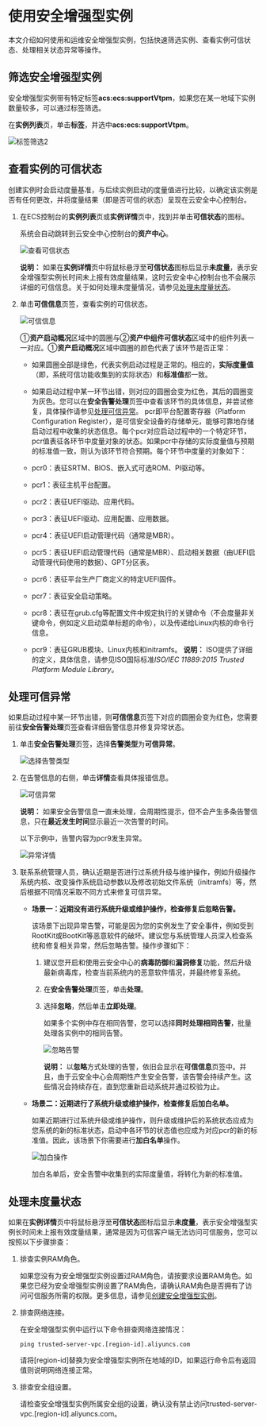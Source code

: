 # 使用安全增强型实例

本文介绍如何使用和运维安全增强型实例，包括快速筛选实例、查看实例可信状态、处理相关状态异常等操作。

## 筛选安全增强型实例

安全增强型实例带有特定标签**acs:ecs:supportVtpm**，如果您在某一地域下实例数量较多，可以通过标签筛选。

在**实例列表**页，单击**标签**，并选中**acs:ecs:supportVtpm**。

![标签筛选2](https://static-aliyun-doc.oss-accelerate.aliyuncs.com/assets/img/zh-CN/5058851161/p232035.png)

## 查看实例的可信状态

创建实例时会启动度量基准，与后续实例启动的度量值进行比较，以确定该实例是否有任何更改，并将度量结果（即是否可信的状态）呈现在云安全中心控制台。

1.  在ECS控制台的**实例列表**页或**实例详情**页中，找到并单击**可信状态**的图标。

    系统会自动跳转到云安全中心控制台的**资产中心**。

    ![查看可信状态](https://static-aliyun-doc.oss-accelerate.aliyuncs.com/assets/img/zh-CN/5058851161/p232105.png)

    **说明：** 如果在**实例详情**页中将鼠标悬浮至**可信状态**图标后显示**未度量**，表示安全增强型实例长时间未上报有效度量结果，这时云安全中心控制台也不会展示详细的可信信息。关于如何处理未度量情况，请参见[处理未度量状态](#section_y78_r14_wbz)。

2.  单击**可信信息**页签，查看实例的可信状态。

    ![可信信息](https://static-aliyun-doc.oss-accelerate.aliyuncs.com/assets/img/zh-CN/5058851161/p232107.png)

    ①**资产启动概况**区域中的圆圈与②**资产中组件可信状态**区域中的组件列表一一对应。①**资产启动概况**区域中圆圈的颜色代表了该环节是否正常：

    -   如果圆圈全部是绿色，代表实例启动过程是正常的。相应的，**实际度量值**（即，系统可信功能收集到的实际状态）和**标准值**都一致。
    -   如果启动过程中某一环节出错，则对应的圆圈会变为红色，其后的圆圈变为灰色。您可以在**安全告警处理**页签中查看该环节的具体信息，并尝试修复，具体操作请参见[处理可信异常](#section_t7d_mvb_fzo)。
    pcr即平台配置寄存器（Platform Configuration Register），是可信安全设备的存储单元，能够可靠地存储启动过程中收集的状态信息。每个pcr对应启动过程中的一个特定环节，pcr值表征各环节中度量对象的状态。如果pcr中存储的实际度量值与预期的标准值一致，则认为该环节符合预期。每个环节中度量的对象如下：

    -   pcr0：表征SRTM、BIOS、嵌入式可选ROM、PI驱动等。
    -   pcr1：表征主机平台配置。
    -   pcr2：表征UEFI驱动、应用代码。
    -   pcr3：表征UEFI驱动、应用配置、应用数据。
    -   pcr4：表征UEFI启动管理代码（通常是MBR）。
    -   pcr5：表征UEFI启动管理代码（通常是MBR）、启动相关数据（由UEFI启动管理代码使用的数据）、GPT分区表。
    -   pcr6：表征平台生产厂商定义的特定UEFI固件。
    -   pcr7：表征安全启动策略。
    -   pcr8：表征在grub.cfg等配置文件中规定执行的关键命令（不会度量非关键命令，例如定义启动菜单标题的命令），以及传递给Linux内核的命令行信息。
    -   pcr9：表征GRUB模块、Linux内核和initramfs。
    **说明：** ISO提供了详细的定义，具体信息，请参见ISO国际标准*ISO/IEC 11889:2015 Trusted Platform Module Library*。


## 处理可信异常

如果启动过程中某一环节出错，则**可信信息**页签下对应的圆圈会变为红色，您需要前往**安全告警处理**页签查看详细告警信息并修复异常状态。

1.  单击**安全告警处理**页签，选择**告警类型**为**可信异常**。

    ![选择告警类型](https://static-aliyun-doc.oss-accelerate.aliyuncs.com/assets/img/zh-CN/4058851161/p232142.png)

2.  在告警信息的右侧，单击**详情**查看具体报错信息。

    ![可信异常](https://static-aliyun-doc.oss-accelerate.aliyuncs.com/assets/img/zh-CN/5058851161/p232143.png)

    **说明：** 如果安全告警信息一直未处理，会周期性提示，但不会产生多条告警信息，只在**最近发生时间**显示最近一次告警的时间。

    以下示例中，告警内容为pcr9发生异常。

    ![异常详情](https://static-aliyun-doc.oss-accelerate.aliyuncs.com/assets/img/zh-CN/5058851161/p232145.png)

3.  联系系统管理人员，确认近期是否进行过系统升级与维护操作，例如升级操作系统内核、改变操作系统启动参数以及修改初始文件系统（initramfs）等，然后根据不同情况采取不同方式来修复可信异常。

    -   **场景一：近期没有进行系统升级或维护操作，检查修复后忽略告警。**

        该场景下出现异常告警，可能是因为您的实例发生了安全事件，例如受到RootKit或BootKit等恶意软件的破坏。建议您与系统管理人员深入检查系统和修复相关异常，然后忽略告警。操作步骤如下：

        1.  建议您开启和使用云安全中心的**病毒防御**和**漏洞修复**功能，然后升级最新病毒库，检查当前系统内的恶意软件情况，并最终修复系统。
        2.  在**安全告警处理**页签，单击**处理**。
        3.  选择**忽略**，然后单击**立即处理**。

            如果多个实例中存在相同告警，您可以选择**同时处理相同告警**，批量处理各实例中的相同告警。

            ![忽略告警](https://static-aliyun-doc.oss-accelerate.aliyuncs.com/assets/img/zh-CN/5058851161/p232151.png)

            **说明：** 以**忽略**方式处理的告警，依旧会显示在**可信信息**页签中。并且，由于云安全中心会周期性产生安全告警，该告警会持续产生。这些情况会持续存在，直到您重新启动系统并通过校验为止。

    -   **场景二：近期进行了系统升级或维护操作，检查修复后加白名单。**

        如果近期进行过系统升级或维护操作，则升级或维护后的系统状态应成为您系统的新的标准状态，启动中各环节的状态值也应成为对应pcr的新的标准值。因此，该场景下你需要进行**加白名单**操作。

        ![加白操作](https://static-aliyun-doc.oss-accelerate.aliyuncs.com/assets/img/zh-CN/5058851161/p232152.png)

        加白名单后，安全告警中收集到的实际度量值，将转化为新的标准值。


## 处理未度量状态

如果在**实例详情**页中将鼠标悬浮至**可信状态**图标后显示**未度量**，表示安全增强型实例长时间未上报有效度量结果，通常是因为可信客户端无法访问可信服务，您可以按照以下步骤排查：

1.  排查实例RAM角色。

    如果您没有为安全增强型实例设置过RAM角色，请按要求设置RAM角色。如果您已经为安全增强型实例设置了RAM角色，请确认RAM角色是否拥有了访问可信服务所需的权限。更多信息，请参见[创建安全增强型实例](/cn.zh-CN/实例/选择实例规格/安全增强型/创建安全增强型实例.md)。

2.  排查网络连接。

    在安全增强型实例中运行以下命令排查网络连接情况：

    ```
    ping trusted-server-vpc.[region-id].aliyuncs.com
    ```

    请将\[region-id\]替换为安全增强型实例所在地域的ID，如果运行命令后有返回值则说明网络连接正常。

3.  排查安全组设置。

    请检查安全增强型实例所属安全组的设置，确认没有禁止访问trusted-server-vpc.\[region-id\].aliyuncs.com。


